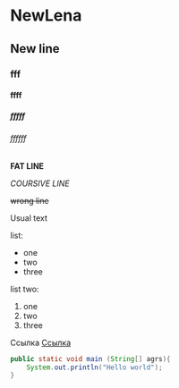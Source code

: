 # NewLena
## New line
### fff
#### ffff
##### fffff
###### ffffff

**FAT LINE**

*COURSIVE LINE*

~~wrong line~~

Usual text

list:
* one
* two
* three

list two:
1. one
1. two
1. three

Ссылка [Ссылка](https://www.youtube.com/watch?v=O7wF-chC-ms&list=PLqj7-hRTFl_oDMBjI_EstsFcDAwt-Arhs&index=2&t=327s&ab_channel=%D0%9F%D1%80%D0%BE%D0%B3%D1%80%D0%B0%D0%BC%D0%B0%D0%BD%D0%B8%D1%8F)


```java
public static void main (String[] agrs){
    System.out.println("Hello world");
}
```
